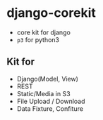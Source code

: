 # django-corekit

- core kit for django
- `p3` for python3

## Kit for

- Django(Model, View)
- REST
- Static/Media in S3
- File Upload / Download
- Data Fixture, Confiture

